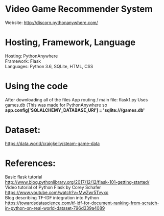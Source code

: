 # Video Game Recommender System

Website: http://discorn.pythonanywhere.com/

# Hosting, Framework, Language
Hosting: PythonAnywhere  
Framework: Flask  
Languages: Python 3.6, SQLite, HTML, CSS  

# Using the code
After downloading all of the files
App routing / main file: flask1.py
Uses games.db (This was made for PythonAnywhere so **app.config['SQLALCHEMY_DATABASE_URI'] = 'sqlite:///games.db'**



# Dataset: 
https://data.world/craigkelly/steam-game-data 
# References:
Basic flask tutorial  
http://www.blog.pythonlibrary.org/2017/12/12/flask-101-getting-started/  
Video tutorial of Python Flask by Corey Schafer  
https://www.youtube.com/watch?v=MwZwr5Tvyxo  
Blog describing TF-IDF integration into Python  
https://towardsdatascience.com/tf-idf-for-document-ranking-from-scratch-in-python-on-real-world-dataset-796d339a4089  
